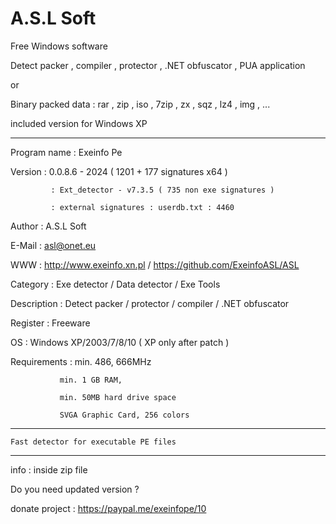 # A.S.L Soft
Free Windows software 


Detect packer , compiler , protector , .NET obfuscator , PUA application

or

Binary packed data : rar , zip , iso , 7zip , zx , sqz , lz4 , img , ...


included version for Windows XP 

------------------------------------------------------------------

Program name : Exeinfo Pe

Version      : 0.0.8.6 - 2024  ( 1201 + 177 signatures x64 ) 

             : Ext_detector - v7.3.5 ( 735 non exe signatures )
	     
             : external signatures : userdb.txt : 4460
	     
Author	     : A.S.L Soft

E-Mail       : asl@onet.eu

WWW          : http://www.exeinfo.xn.pl  /  https://github.com/ExeinfoASL/ASL

Category     : Exe detector / Data detector / Exe Tools

Description  : Detect packer / protector / compiler / .NET obfuscator

Register     : Freeware

OS           : Windows XP/2003/7/8/10 ( XP only after patch )

Requirements : min. 486, 666MHz

               min. 1 GB RAM,
	       
               min. 50MB hard drive space
	       
               SVGA Graphic Card, 256 colors
	       


------------------------------------------------------------------


	Fast detector for executable PE files


------------------------------------------------------------------


  info : inside zip file

 Do you need updated version ?
 
 donate project : https://paypal.me/exeinfope/10
 
 
